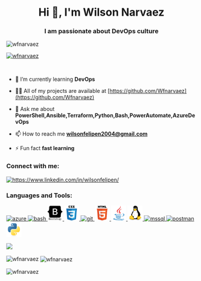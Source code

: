<h1 align="center">Hi 👋, I'm Wilson Narvaez</h1>
<h3 align="center">I am passionate about DevOps culture</h3>

<p align="left"> <img src="https://komarev.com/ghpvc/?username=wfnarvaez&label=Profile%20views&color=0e75b6&style=flat" alt="wfnarvaez" /> </p>

<p align="left"> <a href="https://github.com/ryo-ma/github-profile-trophy"><img src="https://github-profile-trophy.vercel.app/?username=wfnarvaez" alt="wfnarvaez" /></a> </p>

<p align="left"> <a href="https://twitter.com/" target="blank"><img src="https://img.shields.io/twitter/follow/?logo=twitter&style=for-the-badge" alt="" /></a> </p>

- 🌱 I’m currently learning **DevOps**

- 👨‍💻 All of my projects are available at [https://github.com/Wfnarvaez](https://github.com/Wfnarvaez)

- 💬 Ask me about **PowerShell,Ansible,Terraform,Python,Bash,PowerAutomate,AzureDevOps**

- 📫 How to reach me **wilsonfelipen2004@gmail.com**

- ⚡ Fun fact **fast learning**

<h3 align="left">Connect with me:</h3>
<p align="left">
<a href="https://linkedin.com/in/https://www.linkedin.com/in/wilsonfelipen/" target="blank"><img align="center" src="https://raw.githubusercontent.com/rahuldkjain/github-profile-readme-generator/master/src/images/icons/Social/linked-in-alt.svg" alt="https://www.linkedin.com/in/wilsonfelipen/" height="30" width="40" /></a>
</p>

<h3 align="left">Languages and Tools:</h3>
<p align="left"> <a href="https://azure.microsoft.com/en-in/" target="_blank" rel="noreferrer"> <img src="https://www.vectorlogo.zone/logos/microsoft_azure/microsoft_azure-icon.svg" alt="azure" width="40" height="40"/> </a> <a href="https://www.gnu.org/software/bash/" target="_blank" rel="noreferrer"> <img src="https://www.vectorlogo.zone/logos/gnu_bash/gnu_bash-icon.svg" alt="bash" width="40" height="40"/> </a> <a href="https://getbootstrap.com" target="_blank" rel="noreferrer"> <img src="https://raw.githubusercontent.com/devicons/devicon/master/icons/bootstrap/bootstrap-plain-wordmark.svg" alt="bootstrap" width="40" height="40"/> </a> <a href="https://www.w3schools.com/css/" target="_blank" rel="noreferrer"> <img src="https://raw.githubusercontent.com/devicons/devicon/master/icons/css3/css3-original-wordmark.svg" alt="css3" width="40" height="40"/> </a> <a href="https://git-scm.com/" target="_blank" rel="noreferrer"> <img src="https://www.vectorlogo.zone/logos/git-scm/git-scm-icon.svg" alt="git" width="40" height="40"/> </a> <a href="https://www.w3.org/html/" target="_blank" rel="noreferrer"> <img src="https://raw.githubusercontent.com/devicons/devicon/master/icons/html5/html5-original-wordmark.svg" alt="html5" width="40" height="40"/> </a> <a href="https://www.java.com" target="_blank" rel="noreferrer"> <img src="https://raw.githubusercontent.com/devicons/devicon/master/icons/java/java-original.svg" alt="java" width="40" height="40"/> </a> <a href="https://www.linux.org/" target="_blank" rel="noreferrer"> <img src="https://raw.githubusercontent.com/devicons/devicon/master/icons/linux/linux-original.svg" alt="linux" width="40" height="40"/> </a> <a href="https://www.microsoft.com/en-us/sql-server" target="_blank" rel="noreferrer"> <img src="https://www.svgrepo.com/show/303229/microsoft-sql-server-logo.svg" alt="mssql" width="40" height="40"/> </a> <a href="https://postman.com" target="_blank" rel="noreferrer"> <img src="https://www.vectorlogo.zone/logos/getpostman/getpostman-icon.svg" alt="postman" width="40" height="40"/> </a> <a href="https://www.python.org" target="_blank" rel="noreferrer"> <img src="https://raw.githubusercontent.com/devicons/devicon/master/icons/python/python-original.svg" alt="python" width="40" height="40"/> </a> </p> <a href="https://skillicons.dev"> <img src="https://skillicons.dev/icons?i=ansible,powershell,terraform,windows" /> </a>

<p><img align="left" src="https://github-readme-stats.vercel.app/api/top-langs?username=wfnarvaez&show_icons=true&locale=en&layout=compact" alt="wfnarvaez" /></p>

<p>&nbsp;<img align="center" src="https://github-readme-stats.vercel.app/api?username=wfnarvaez&show_icons=true&locale=en" alt="wfnarvaez" /></p>

<p><img align="center" src="https://github-readme-streak-stats.herokuapp.com/?user=wfnarvaez&" alt="wfnarvaez" /></p>

